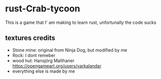# rust-Crab-tycoon
This is a game that I' am making to learn rust, unfortunally the code sucks



## textures credits
-  Stone mine: original from Ninja Dog, but modified by me
-  Rock: I dont remeber
- wood hut: Hansjörg Malthaner https://opengameart.org/users/varkalandar
- everything else is made by me